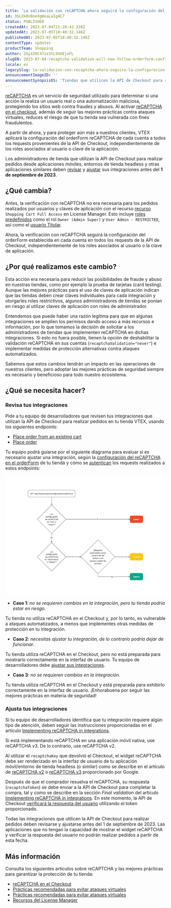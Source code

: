 ```yaml
---
title: 'La validación con reCAPTCHA ahora seguirá la configuración del orderForm en todos los requests'
id: 3SLXk0n8neXgWxaLaIgAC7
status: PUBLISHED
createdAt: 2023-07-04T21:20:42.330Z
updatedAt: 2023-07-05T18:40:32.146Z
publishedAt: 2023-07-05T18:40:32.146Z
contentType: updates
productTeam: Shopping
author: 2Gy429C47ie3tL9XUEjeFL
slugEN: 2023-07-04-recaptcha-validation-will-now-follow-orderform-configuration-for-all-requests
locale: es
legacySlug: la-validacion-con-recaptcha-ahora-seguira-la-configuracion-del-orderform-en
announcementImageID: ''
announcementSynopsisES: 'Tiendas que utilicen la API de Checkout para realizar pedidos deben revisar sus integraciones'
---
```


[reCAPTCHA](https://developers.vtex.com/docs/guides/recaptcha) es un servicio de seguridad utilizado para determinar si una acción la realiza un usuario real o una automatización maliciosa, protegiendo los sitios web contra fraudes y abusos. Al activar [reCAPTCHA en el checkout](/es/tutorial/recaptcha-en-el-checkout--18Te3oDd7f4qcjKu9jhNzP), además de seguir las mejores prácticas contra ataques virtuales, reduces el riesgo de que tu tienda sea vulnerada con fines fraudulentos.

A partir de ahora, y para proteger aún más a nuestros clientes, VTEX aplicará la configuración del orderForm reCAPTCHA de cada cuenta a todos los requests provenientes de la API de Checkout, independientemente de los roles asociados al usuario o clave de la aplicación.

Los administradores de tienda que utilizan la API de Checkout para realizar pedidos desde aplicaciones móviles, entornos de tienda headless y otras aplicaciones similares deben
 [revisar](#revisa-tus-integraciones) y [ajustar](#ajusta-tus-integraciones) sus integraciones antes del __1 de septiembre de 2023__.

## ¿Qué cambia?

Antes, la verificación con reCAPTCHA no era necesaria para los pedidos realizados por usuarios y claves de aplicación con el recurso [recurso](/es/tutorial/recursos-del-license-manager--3q6ztrC8YynQf6rdc6euk3) `Shopping Cart Full Access` en License Manager. Esto incluye [roles predefinidos](/es/tutorial/roles-de-usuario-predefinidos--jGDurZKJHvHJS13LnO7Dy) como el rol `Owner (Admin Super)` y `User Admin - RESTRICTED`, así como el [usuario Titular](/es/tutorial/que-es-el-usuario-titular--3oPr7YuIkEYqUGmEqIMSEy).

Ahora, la verificación con reCAPTCHA seguirá la configuración del orderForm establecida en cada cuenta en todos los requests de la API de Checkout, independientemente de los roles asociados al usuario o la clave de aplicación.

## ¿Por qué realizamos este cambio?

Esta acción era necesaria para reducir las posibilidades de fraude y abuso en nuestras tiendas, como por ejemplo la prueba de tarjetas (card testing). Aunque las mejores prácticas para el uso de claves de aplicación indican que las tiendas deben crear claves individuales para cada integración y otorgarles roles restrictivos, algunos administradores de tiendas se ponían en riesgo al utilizar claves de aplicación con roles de administrador. 

Entendemos que puede haber una razón legítima para que en algunas integraciones se amplíen los permisos dando acceso a más recursos e información, por lo que tomamos la decisión de solicitar a los administradores de tiendas que implementen reCAPTCHA en dichas integraciones. Si esto no fuera posible, tienen la opción de deshabilitar la validación reCAPTCHA en sus cuentas (`recaptchaValidation="never"`) e implementar medidas de protección alternativas contra ataques automatizados.

Sabemos que estos cambios tendrán un impacto en las operaciones de nuestros clientes, pero adoptar las mejores prácticas de seguridad siempre es necesario y beneficioso para todo nuestro ecosistema.

## ¿Qué se necesita hacer?

### Revisa tus integraciones

Pide a tu equipo de desarrolladores que revisen tus integraciones que utilizan la API de Checkout para realizar pedidos en tu tienda VTEX, usando los siguientes endpoints:

- [Place order from an existing cart](https://developers.vtex.com/docs/api-reference/checkout-api#post-/api/checkout/pub/orderForm/-orderFormId-/transaction)
- [Place order](https://developers.vtex.com/docs/api-reference/checkout-api#put-/api/checkout/pub/orders)

Tu equipo podrá guiarse por el siguiente diagrama para evaluar si es necesario ajustar una integración, según la [configuración del reCAPTCHA en el orderForm](https://developers.vtex.com/docs/api-reference/checkout-api#post-/api/checkout/pvt/configuration/orderForm) de tu tienda y cómo se [autentican](https://developers.vtex.com/docs/guides/authentication-overview) los requests realizados a estos endpoints:

![reCAPTCHA diagram](https://raw.githubusercontent.com/vtexdocs/help-center-content/refs/heads/main/docs/es/announcements/2023-07-04-validacion-con-recaptcha-seguira-la-configuracion-del-orderform-en-todos-los-requests_1.png)

- __Caso 1__: *no se requieren cambios en la integración, pero tu tienda podría estar en riesgo.*

Tu tienda no utiliza reCAPTCHA en el Checkout y, por lo tanto, es vulnerable a ataques automatizados, a menos que implementes otras medidas de protección en tu integración.

- __Caso 2__: *necesitas ajustar tu integración, de lo contrario podría dejar de funcionar.*

Tu tienda utiliza reCAPTCHA en el Checkout, pero no está preparada para mostrarlo correctamente en la interfaz de usuario. Tu equipo de desarrolladores debe [ajustar sus integraciones](#ajusta-tus-integraciones).

- __Caso 3__: *no se requieren cambios en la integración.*

Tu tienda utiliza reCAPTCHA en el Checkout y está preparada para exhibirlo correctamente en la interfaz de usuario. ¡Enhorabuena por seguir las mejores prácticas en materia de seguridad!

### Ajusta tus integraciones

Si tu equipo de desarrolladores identifica que tu integración requiere algún tipo de atención, deben seguir las instrucciones proporcionadas en el artículo [Implementing reCAPTCHA in integrations](https://developers.vtex.com/docs/guides/implementing-recaptcha-in-integrations).

<div class="alert alert-warning">
Si está implementando reCAPTCHA en una aplicación móvil nativa, use reCAPTCHA v3. De lo contrario, use reCAPTCHA v2.
</div>

Al utilizar el `recaptchaKey` que devolvió el Checkout, el widget reCAPTCHA debe ser renderizado en la interfaz de usuario de tu aplicación móvil/entorno de tienda headless (o similar) como se describe en el artículo de [reCAPTCHA v2](https://developers.google.com/recaptcha/docs/display?hl=es-419) o [reCAPTCHA v3](https://developers.google.com/recaptcha/docs/v3?hl=es-419) proporcionado por Google.

Después de que el comprador resuelva el reCAPTCHA, su respuesta (`recaptchaToken`) se debe enviar a la API de Checkout para completar la compra, tal y como se describe en la sección *Final validation* del artículo [Implementing reCAPTCHA in integrations](https://developers.vtex.com/docs/guides/implementing-recaptcha-in-integrations#final-validation). En este momento, la API de Checkout [verificará la respuesta del usuario](https://developers.google.com/recaptcha/docs/verify?hl=es-419) utilizando el token proporcionado.

<div class="alert alert-danger">
Todas las integraciones que utilicen la API de Checkout para realizar pedidos deben revisarse y ajustarse antes del 1 de septiembre de 2023. Las aplicaciones que no tengan la capacidad de mostrar el widget reCAPTCHA y verificar la respuesta del usuario no podrán realizar pedidos a partir de esta fecha.
</div>

## Más información

Consulta los siguientes artículos sobre reCAPTCHA y las mejores prácticas para garantizar la protección de tu tienda:

- [reCAPTCHA en el Checkout](/es/tutorial/recaptcha-en-el-checkout--18Te3oDd7f4qcjKu9jhNzP)
- [Prácticas recomendadas para evitar ataques virtuales](/es/tutorial/practicas-recomendadas-para-evitar-ataques-virtuales--191rpbF7UgrKapVCi1PCDE)
- [Prácticas recomendadas para evitar ataques virtuales](/es/tutorial/buenas-practicas-claves-de-aplicacion--7b6nD1VMHa49aI5brlOvJm)
- [Recursos del License Manager](/es/tutorial/recursos-del-license-manager--3q6ztrC8YynQf6rdc6euk3)

